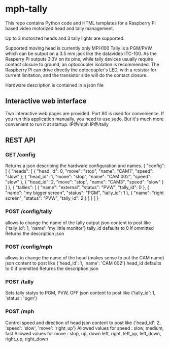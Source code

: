 # mph-tally
This repo contains Python code and HTML templates for a Raspberry Pi based video motorized head and tally management.

Up to 3 motorized heads and 3 tally lights are supported.

Supported moving head is currently only MPH100
Tally is a PGM/PVW which can be output on a 3.5 mm jack like the datavideo ITC-100. As the Rasperry Pi outputs 3.3V on its pins, while tally devices usually require contact closure to ground, an optocoupler isolation is recommended. The Raspberry Pi can drive directly the optocoupler's LED, with a resistor for current limitation, and the transistor side will do the contact closure.

Hardware description is contained in a json file


## Interactive web interface

Two interactive web pages are provided. Port 80 is used for convenience. If you run this application manually, you need to use sudo. But it's much more convenient to run it at startup.
IP@/mph 
IP@/tally

## REST API

### GET /config
Returns a json describing the hardware configuration and names.
{
  "config": [
    {
      "heads": [
        {
          "head_id": 0, 
          "move": "stop", 
          "name": "CAM1", 
          "speed": "slow"
        }, 
        {
          "head_id": 1, 
          "move": "stop", 
          "name": "CAM 002", 
          "speed": "slow"
        }, 
        {
          "head_id": 2, 
          "move": "stop", 
          "name": "CAM3", 
          "speed": "slow"
        }
      ]
    }, 
    {
      "tallies": [
        {
          "name": "external", 
          "status": "PVW", 
          "tally_id": 0
        }, 
        {
          "name": "my bigger screen", 
          "status": "PGM", 
          "tally_id": 1
        }, 
        {
          "name": "right screen", 
          "status": "PVW", 
          "tally_id": 2
        }
      ]
    }
  ]
}

### POST /config/tally
allows to change the name of the tally output
json content to post like {'tally_id': 1, 'name': 'my little monitor'}
tally_id defaults to 0 if ommitted
Returns the description json 

### POST /config/mph
allows to change the name of the head (makes sense to put the CAM name)
json content to post like {'head_id': 1, 'name': 'CAM 002'}
head_id defaults to 0 if ommitted
Returns the description json

### POST /tally
Sets tally statys to PGM, PVW, OFF
json content to post like {'tally_id': 1, 'status': 'pgm'}

### POST /mph
Control speed and direction of head
json content to post like {'head_id': 2, 'speed': 'slow', 'move': 'right_up'}
Allowed values for speed : slow, medium, fast
Allowed values for move : stop, up, down left, right, left_up, left_down, right_up, right_down

